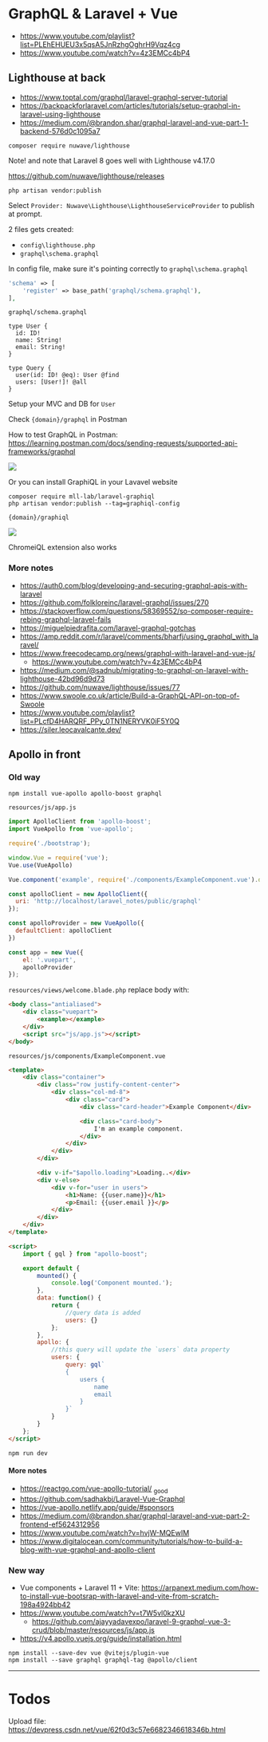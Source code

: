 # GraphQL & Laravel + Vue

- https://www.youtube.com/playlist?list=PLEhEHUEU3x5qsA5JnRzhgOghrH9Vqz4cg
- https://www.youtube.com/watch?v=4z3EMCc4bP4

## Lighthouse at back

- https://www.toptal.com/graphql/laravel-graphql-server-tutorial
- https://backpackforlaravel.com/articles/tutorials/setup-graphql-in-laravel-using-lighthouse
- https://medium.com/@brandon.shar/graphql-laravel-and-vue-part-1-backend-576d0c1095a7

```
composer require nuwave/lighthouse
```

Note! and note that Laravel 8 goes well with Lighthouse v4.17.0

https://github.com/nuwave/lighthouse/releases

```
php artisan vendor:publish
```

Select `Provider: Nuwave\Lighthouse\LighthouseServiceProvider` to publish at prompt.

2 files gets created:
- `config\lighthouse.php`
- `graphql\schema.graphql`

In config file, make sure it's pointing correctly to `graphql\schema.graphql`
```php
'schema' => [
    'register' => base_path('graphql/schema.graphql'),
],
```

`graphql/schema.graphql`
```
type User {
  id: ID!
  name: String!
  email: String!
}

type Query {
  user(id: ID! @eq): User @find
  users: [User!]! @all
}
```

Setup your MVC and DB for `User`

Check `{domain}/graphql` in Postman

How to test GraphQL in Postman: https://learning.postman.com/docs/sending-requests/supported-api-frameworks/graphql

![](/Illustrations/lighthouse-postman.png)

Or you can install GraphiQL in your Lavavel website

```
composer require mll-lab/laravel-graphiql
php artisan vendor:publish --tag=graphiql-config

{domain}/graphiql
```

![](/Illustrations/lighthouse-graphiql.png)

ChromeiQL extension also works

### More notes

- https://auth0.com/blog/developing-and-securing-graphql-apis-with-laravel
- https://github.com/folkloreinc/laravel-graphql/issues/270
- https://stackoverflow.com/questions/58369552/so-composer-require-rebing-graphql-laravel-fails
- https://miguelpiedrafita.com/laravel-graphql-gotchas
- https://amp.reddit.com/r/laravel/comments/bharfj/using_graphql_with_laravel/
- https://www.freecodecamp.org/news/graphql-with-laravel-and-vue-js/
  - https://www.youtube.com/watch?v=4z3EMCc4bP4
- https://medium.com/@sadnub/migrating-to-graphql-on-laravel-with-lighthouse-42bd96d9d73
- https://github.com/nuwave/lighthouse/issues/77
- https://www.swoole.co.uk/article/Build-a-GraphQL-API-on-top-of-Swoole
- https://www.youtube.com/playlist?list=PLcfD4HARQRF_PPy_0TN1NERYVK0iF5Y0Q
- https://siler.leocavalcante.dev/

## Apollo in front

### Old way

`npm install vue-apollo apollo-boost graphql`

`resources/js/app.js`
```js
import ApolloClient from 'apollo-boost';
import VueApollo from 'vue-apollo';

require('./bootstrap');

window.Vue = require('vue');
Vue.use(VueApollo)

Vue.component('example', require('./components/ExampleComponent.vue').default);

const apolloClient = new ApolloClient({
  uri: 'http://localhost/laravel_notes/public/graphql'
});

const apolloProvider = new VueApollo({
  defaultClient: apolloClient
})

const app = new Vue({
    el: '.vuepart',
    apolloProvider
});
```

`resources/views/welcome.blade.php` replace body with:
```html
<body class="antialiased">
    <div class="vuepart">
        <example></example>
    </div>
    <script src="js/app.js"></script>
</body>
```

`resources/js/components/ExampleComponent.vue`
```html
<template>
    <div class="container">
        <div class="row justify-content-center">
            <div class="col-md-8">
                <div class="card">
                    <div class="card-header">Example Component</div>

                    <div class="card-body">
                        I'm an example component.
                    </div>
                </div>
            </div>
        </div>

        <div v-if="$apollo.loading">Loading..</div>
        <div v-else>
            <div v-for="user in users">
                <h1>Name: {{user.name}}</h1>
                <p>Email: {{user.email }}</p>
            </div>
        </div>
    </div>
</template>

<script>
    import { gql } from "apollo-boost";

    export default {
        mounted() {
            console.log('Component mounted.');
        },
        data: function() {
            return {
                //query data is added
                users: {}
            };
        },
        apollo: {
            //this query will update the `users` data property
            users: {
                query: gql`
                {
                    users {
                        name
                        email
                    }
                }`
            }
        }
    };
</script>
```

`npm run dev`

#### More notes

- https://reactgo.com/vue-apollo-tutorial/ <sub>good</sub>
- https://github.com/sadhakbj/Laravel-Vue-Graphql
- https://vue-apollo.netlify.app/guide/#sponsors
- https://medium.com/@brandon.shar/graphql-laravel-and-vue-part-2-frontend-ef5624312956
- https://www.youtube.com/watch?v=hvjW-MQEwIM
- https://www.digitalocean.com/community/tutorials/how-to-build-a-blog-with-vue-graphql-and-apollo-client

### New way

- Vue components + Laravel 11 + Vite: https://arpanext.medium.com/how-to-install-vue-bootsrap-with-laravel-and-vite-from-scratch-198a4924bb42
- https://www.youtube.com/watch?v=t7W5vl0kzXU
  - https://github.com/ajayyadavexpo/laravel-9-graphql-vue-3-crud/blob/master/resources/js/app.js
- https://v4.apollo.vuejs.org/guide/installation.html

```
npm install --save-dev vue @vitejs/plugin-vue
npm install --save graphql graphql-tag @apollo/client
```

---

# Todos

Upload file: https://devpress.csdn.net/vue/62f0d3c57e6682346618346b.html
